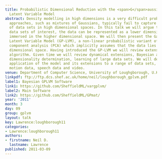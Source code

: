 ```yaml
---
title: Probabilistic Dimensional Reduction with the <span>G</span>aussian Process
  Latent Variable Model
abstract: Density modelling in high dimensions is a very difficult problem. Traditional
  approaches, such as mixtures of Gaussians, typically fail to capture the structure
  of data sets in high dimensional spaces. In this talk we will argue that for many
  data sets of interest, the data can be represented as a lower dimensional manifold
  immersed in the higher dimensional space. We will then present the Gaussian Process
  Latent Variable Model (GP-LVM), a non-linear probabilistic variant of principal
  component analysis (PCA) which implicitly assumes that the data lies on a lower
  dimensional space. Having introduced the GP-LVM we will review extensions to the
  algorithm. Given time we will review dynamical extensions, Bayesian approaches to
  dimensionality determination, learning of large data sets. We will demonstrate the
  application of the model and its extensions to a range of data sets, including human
  motion data, speech data and video.
venue: Department of Computer Science, University of Loughgborough, U.K.
linkpdf: ftp://ftp.dcs.shef.ac.uk/home/neil/loughborough_gplvm.pdf
label1: Bayesian GPLVM Software
link1: https://github.com/SheffieldML/vargplvm/
label2: Main Software
link2: https://github.com/SheffieldML/GPmat/
year: '2011'
month: 3
day: 09
group: gplvm
layout: talk
key: Lawrence:loughborough11
categories:
- Lawrence:loughborough11
authors:
- firstname: Neil D.
  lastname: Lawrence
published: 2011-03-09
---
```

